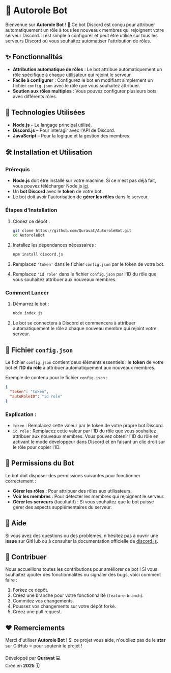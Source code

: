 # 🚀 Autorole Bot

Bienvenue sur **Autorole Bot** ! 🎉 Ce bot Discord est conçu pour attribuer automatiquement un rôle à tous les nouveaux membres qui rejoignent votre serveur Discord. Il est simple à configurer et peut être utilisé sur tous les serveurs Discord où vous souhaitez automatiser l'attribution de rôles.

## ✨ Fonctionnalités

- **Attribution automatique de rôles** : Le bot attribue automatiquement un rôle spécifique à chaque utilisateur qui rejoint le serveur.
- **Facile à configurer** : Configurez le bot en modifiant simplement un fichier `config.json` avec le rôle que vous souhaitez attribuer.
- **Soutien aux rôles multiples** : Vous pouvez configurer plusieurs bots avec différents rôles.

## 🔧 Technologies Utilisées

- **Node.js** – Le langage principal utilisé.
- **Discord.js** – Pour interagir avec l'API de Discord.
- **JavaScript** – Pour la logique et la gestion des membres.

## 🛠️ Installation et Utilisation

### Prérequis

- **Node.js** doit être installé sur votre machine. Si ce n'est pas déjà fait, vous pouvez télécharger Node.js [ici](https://nodejs.org/).
- Un **bot Discord** avec le **token** de votre bot.
- Le bot doit avoir l'autorisation de **gérer les rôles** dans le serveur.

### Étapes d'Installation

1. Clonez ce dépôt :

   ```bash
   git clone https://github.com/Quravat/AutoroleBot.git
   cd AutoroleBot
   ```

2. Installez les dépendances nécessaires :

   ```bash
   npm install discord.js
   ```

3. Remplacez `'token'` dans le fichier `config.json` par le token de votre bot.
4. Remplacez `'id role'` dans le fichier `config.json` par l'ID du rôle que vous souhaitez attribuer aux nouveaux membres.

### Comment Lancer

1. Démarrez le bot :

   ```bash
   node index.js
   ```

2. Le bot se connectera à Discord et commencera à attribuer automatiquement le rôle à chaque nouveau membre qui rejoint votre serveur.

## 📜 Fichier `config.json`

Le fichier `config.json` contient deux éléments essentiels : le **token** de votre bot et l'**ID du rôle** à attribuer automatiquement aux nouveaux membres.

Exemple de contenu pour le fichier `config.json` :

```json
{
  "token": "token",
  "autoRoleID": "id role"
}
```

### Explication :

- `token` : Remplacez cette valeur par le token de votre propre bot Discord.
- `id role` : Remplacez cette valeur par l'ID du rôle que vous souhaitez attribuer aux nouveaux membres. Vous pouvez obtenir l'ID du rôle en activant le mode développeur dans Discord et en faisant un clic droit sur le rôle pour copier l'ID.

## 🚨 Permissions du Bot

Le bot doit disposer des permissions suivantes pour fonctionner correctement :

- **Gérer les rôles** : Pour attribuer des rôles aux utilisateurs.
- **Voir les membres** : Pour détecter les membres qui rejoignent le serveur.
- **Gérer les serveurs** (facultatif) : Si vous souhaitez que le bot puisse gérer des aspects supplémentaires du serveur.

## 📖 Aide

Si vous avez des questions ou des problèmes, n'hésitez pas à ouvrir une **issue** sur GitHub ou à consulter la documentation officielle de [discord.js](https://discord.js.org/).

## 🤝 Contribuer

Nous accueillons toutes les contributions pour améliorer ce bot ! Si vous souhaitez ajouter des fonctionnalités ou signaler des bugs, voici comment faire :

1. Forkez ce dépôt.
2. Créez une branche pour votre fonctionnalité (`feature-branch`).
3. Commitez vos changements.
4. Poussez vos changements sur votre dépôt forké.
5. Créez une pull request.

## ❤️ Remerciements

Merci d'utiliser **Autorole Bot** ! Si ce projet vous aide, n'oubliez pas de le **star** sur GitHub ⭐ pour soutenir le projet !

Développé par **Quravat** 💻  
Créé en **2025** 🗓️
